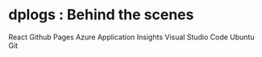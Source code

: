 # dplogs : Behind the scenes

<p>
React
Github Pages
Azure Application Insights
Visual Studio Code
Ubuntu
Git
</p>